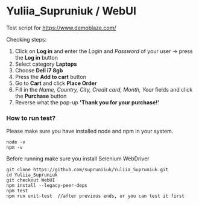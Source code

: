 # Yuliia_Supruniuk / WebUI

Test script for https://www.demoblaze.com/

Checking steps:
1. Click on **Log in** and enter the _Login_ and _Password_ of your user -> press the **Log in** button
2. Select category **Laptops**
3. Choose **Dell i7 8gb**
4. Press the **Add to cart** button
5. Go to **Cart** and click **Place Order**
6. Fill in the _Name, Country, City, Credit card, Month, Year_ fields and click the **Purchase** button
7. Reverse what the pop-up **'Thank you for your purchase!'**

### How to run test?
Please make sure you have installed node and npm in your system.
 ```
 node -v
 npm -v
 ```
Before running make sure you install Selenium WebDriver
```
git clone https://github.com/supruniiuk/Yuliia_Supruniuk.git
cd Yuliia_Supruniuk
git checkout WebUI
npm install --legacy-peer-deps
npm test
npm run unit-test  //after previous ends, or you can test it first
```